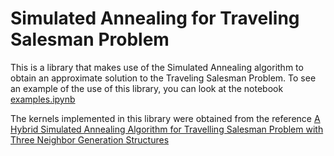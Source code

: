 # Simulated Annealing for Traveling Salesman Problem

This is a library that makes use of the Simulated Annealing 
algorithm to obtain an approximate solution to the 
Traveling Salesman Problem. To see an example of the use of 
this library, you can look at the notebook 
[examples.ipynb](./notebook_examples/examples.ipynb)

The kernels implemented in this library were obtained from the reference 
[A Hybrid Simulated Annealing Algorithm for Travelling
Salesman Problem with Three Neighbor Generation
Structures](https://hal.science/hal-01962049/document)
